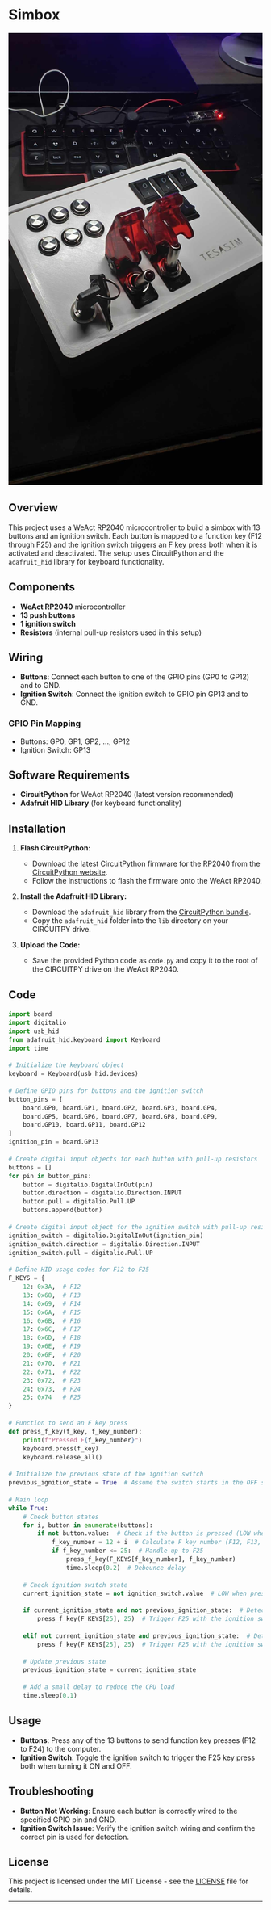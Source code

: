 
# Simbox

![Image](https://github.com/mihkelbaranov/simbox/raw/main/assets/1.jpg)

## Overview

This project uses a WeAct RP2040 microcontroller to build a simbox with 13 buttons and an ignition switch. Each button is mapped to a function key (F12 through F25) and the ignition switch triggers an F key press both when it is activated and deactivated. The setup uses CircuitPython and the `adafruit_hid` library for keyboard functionality.

## Components

- **WeAct RP2040** microcontroller
- **13 push buttons**
- **1 ignition switch**
- **Resistors** (internal pull-up resistors used in this setup)

## Wiring

- **Buttons**: Connect each button to one of the GPIO pins (GP0 to GP12) and to GND.
- **Ignition Switch**: Connect the ignition switch to GPIO pin GP13 and to GND.

### GPIO Pin Mapping

- Buttons: GP0, GP1, GP2, ..., GP12
- Ignition Switch: GP13

## Software Requirements

- **CircuitPython** for WeAct RP2040 (latest version recommended)
- **Adafruit HID Library** (for keyboard functionality)

## Installation

1. **Flash CircuitPython:**
   - Download the latest CircuitPython firmware for the RP2040 from the [CircuitPython website](https://circuitpython.org/board/weact_rp2040/).
   - Follow the instructions to flash the firmware onto the WeAct RP2040.

2. **Install the Adafruit HID Library:**
   - Download the `adafruit_hid` library from the [CircuitPython bundle](https://circuitpython.org/libraries).
   - Copy the `adafruit_hid` folder into the `lib` directory on your CIRCUITPY drive.

3. **Upload the Code:**
   - Save the provided Python code as `code.py` and copy it to the root of the CIRCUITPY drive on the WeAct RP2040.

## Code

```python
import board
import digitalio
import usb_hid
from adafruit_hid.keyboard import Keyboard
import time

# Initialize the keyboard object
keyboard = Keyboard(usb_hid.devices)

# Define GPIO pins for buttons and the ignition switch
button_pins = [
    board.GP0, board.GP1, board.GP2, board.GP3, board.GP4, 
    board.GP5, board.GP6, board.GP7, board.GP8, board.GP9, 
    board.GP10, board.GP11, board.GP12
]
ignition_pin = board.GP13

# Create digital input objects for each button with pull-up resistors
buttons = []
for pin in button_pins:
    button = digitalio.DigitalInOut(pin)
    button.direction = digitalio.Direction.INPUT
    button.pull = digitalio.Pull.UP
    buttons.append(button)

# Create digital input object for the ignition switch with pull-up resistor
ignition_switch = digitalio.DigitalInOut(ignition_pin)
ignition_switch.direction = digitalio.Direction.INPUT
ignition_switch.pull = digitalio.Pull.UP

# Define HID usage codes for F12 to F25
F_KEYS = {
    12: 0x3A,  # F12
    13: 0x68,  # F13
    14: 0x69,  # F14
    15: 0x6A,  # F15
    16: 0x6B,  # F16
    17: 0x6C,  # F17
    18: 0x6D,  # F18
    19: 0x6E,  # F19
    20: 0x6F,  # F20
    21: 0x70,  # F21
    22: 0x71,  # F22
    23: 0x72,  # F23
    24: 0x73,  # F24
    25: 0x74   # F25
}

# Function to send an F key press
def press_f_key(f_key, f_key_number):
    print(f"Pressed F{f_key_number}")
    keyboard.press(f_key)
    keyboard.release_all()

# Initialize the previous state of the ignition switch
previous_ignition_state = True  # Assume the switch starts in the OFF state (True for pulled-up)

# Main loop
while True:
    # Check button states
    for i, button in enumerate(buttons):
        if not button.value:  # Check if the button is pressed (LOW when pressed)
            f_key_number = 12 + i  # Calculate F key number (F12, F13, F14, ...)
            if f_key_number <= 25:  # Handle up to F25
                press_f_key(F_KEYS[f_key_number], f_key_number)
                time.sleep(0.2)  # Debounce delay

    # Check ignition switch state
    current_ignition_state = not ignition_switch.value  # LOW when pressed

    if current_ignition_state and not previous_ignition_state:  # Detect state change from OFF to ON
        press_f_key(F_KEYS[25], 25)  # Trigger F25 with the ignition switch ON

    elif not current_ignition_state and previous_ignition_state:  # Detect state change from ON to OFF
        press_f_key(F_KEYS[25], 25)  # Trigger F25 with the ignition switch OFF

    # Update previous state
    previous_ignition_state = current_ignition_state

    # Add a small delay to reduce the CPU load
    time.sleep(0.1)
```

## Usage

- **Buttons**: Press any of the 13 buttons to send function key presses (F12 to F24) to the computer.
- **Ignition Switch**: Toggle the ignition switch to trigger the F25 key press both when turning it ON and OFF.

## Troubleshooting

- **Button Not Working**: Ensure each button is correctly wired to the specified GPIO pin and GND.
- **Ignition Switch Issue**: Verify the ignition switch wiring and confirm the correct pin is used for detection.

## License

This project is licensed under the MIT License - see the [LICENSE](LICENSE) file for details.

---
